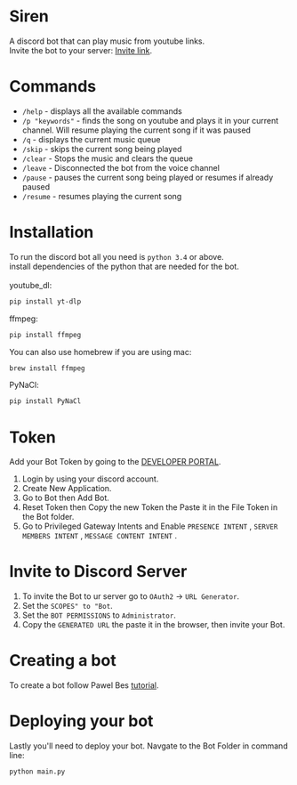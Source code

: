 # Siren
A discord bot that can play music from youtube links. <br>
Invite the bot to your server: [Invite link](https://discord.com/api/oauth2/authorize?client_id=1129949491324268635&permissions=8&scope=bot).

# Commands
* `/help` - displays all the available commands
* `/p "keywords"` - finds the song on youtube and plays it in your current channel. Will resume playing the current song if it was paused
* `/q` - displays the current music queue
* `/skip` - skips the current song being played
* `/clear` - Stops the music and clears the queue
* `/leave` - Disconnected the bot from the voice channel
* `/pause` - pauses the current song being played or resumes if already paused
* `/resume` - resumes playing the current song

# Installation
To run the discord bot all you need is `python 3.4` or above.\
install dependencies of the python that are needed for the bot.\
  \
youtube_dl:
  ```md
  pip install yt-dlp
  ```

ffmpeg:
  ```md
  pip install ffmpeg
  ```
You can also use homebrew if you are using mac:
  ```md
  brew install ffmpeg
  ```

PyNaCl:
  ```md
  pip install PyNaCl
  ```

# Token
Add your Bot Token by going to the [DEVELOPER PORTAL](https://discord.com/developers/applications/).
  1. Login by using your discord account.
  2. Create New Application.
  3. Go to Bot then Add Bot.
  4. Reset Token then Copy the new Token the Paste it in the File Token in the Bot folder.
  5. Go to Privileged Gateway Intents and Enable `PRESENCE INTENT` , `SERVER MEMBERS INTENT` , `MESSAGE CONTENT INTENT` .

# Invite to Discord Server
  1. To invite the Bot to ur server go to `OAuth2` -> `URL Generator`.
  2. Set the `SCOPES" to "Bot`.
  3. Set the `BOT PERMISSIONS` to `Administrator`.
  4. Copy the `GENERATED URL` the paste it in the browser, then invite your Bot.

# Creating a bot
To create a bot follow Pawel Bes [tutorial](https://www.youtube.com/watch?v=PJDuI9n7rWE&t=325s&ab_channel=Computeshorts). 

# Deploying your bot
Lastly you'll need to deploy your bot. 
Navgate to the Bot Folder in command line:
  ```md
python main.py
  ```

